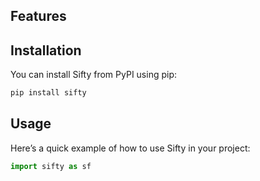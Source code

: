 <!-- <h1 align="center">
<img src="https://example.com/logo.svg" width="300">
</h1><br> -->


## Features

<!-- - **Feature 1**: Brief description of the feature. -->

## Installation

You can install Sifty from PyPI using pip:

```bash
pip install sifty
```

## Usage

Here’s a quick example of how to use Sifty in your project:

```python
import sifty as sf 
```
